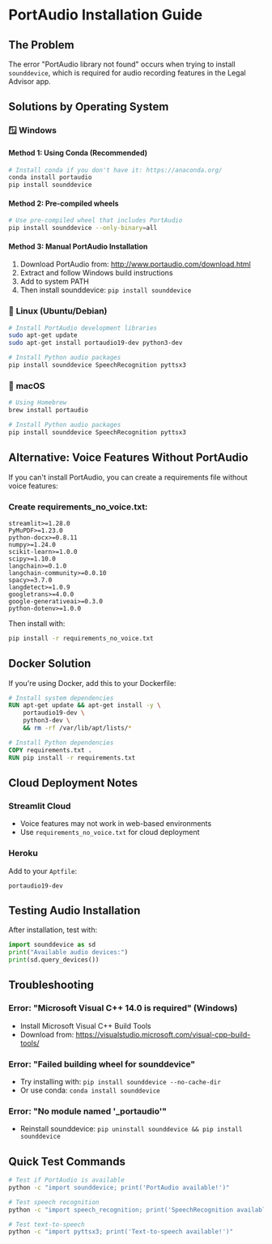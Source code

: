 # PortAudio Installation Guide

## The Problem
The error "PortAudio library not found" occurs when trying to install `sounddevice`, which is required for audio recording features in the Legal Advisor app.

## Solutions by Operating System

### 🪟 **Windows**

#### Method 1: Using Conda (Recommended)
```bash
# Install conda if you don't have it: https://anaconda.org/
conda install portaudio
pip install sounddevice
```

#### Method 2: Pre-compiled wheels
```bash
# Use pre-compiled wheel that includes PortAudio
pip install sounddevice --only-binary=all
```

#### Method 3: Manual PortAudio Installation
1. Download PortAudio from: http://www.portaudio.com/download.html
2. Extract and follow Windows build instructions
3. Add to system PATH
4. Then install sounddevice: `pip install sounddevice`

### 🐧 **Linux (Ubuntu/Debian)**

```bash
# Install PortAudio development libraries
sudo apt-get update
sudo apt-get install portaudio19-dev python3-dev

# Install Python audio packages
pip install sounddevice SpeechRecognition pyttsx3
```

### 🍎 **macOS**

```bash
# Using Homebrew
brew install portaudio

# Install Python audio packages
pip install sounddevice SpeechRecognition pyttsx3
```

## Alternative: Voice Features Without PortAudio

If you can't install PortAudio, you can create a requirements file without voice features:

### Create requirements_no_voice.txt:
```
streamlit>=1.28.0
PyMuPDF>=1.23.0
python-docx>=0.8.11
numpy>=1.24.0
scikit-learn>=1.0.0
scipy>=1.10.0
langchain>=0.1.0
langchain-community>=0.0.10
spacy>=3.7.0
langdetect>=1.0.9
googletrans>=4.0.0
google-generativeai>=0.3.0
python-dotenv>=1.0.0
```

Then install with:
```bash
pip install -r requirements_no_voice.txt
```

## Docker Solution

If you're using Docker, add this to your Dockerfile:

```dockerfile
# Install system dependencies
RUN apt-get update && apt-get install -y \
    portaudio19-dev \
    python3-dev \
    && rm -rf /var/lib/apt/lists/*

# Install Python dependencies
COPY requirements.txt .
RUN pip install -r requirements.txt
```

## Cloud Deployment Notes

### Streamlit Cloud
- Voice features may not work in web-based environments
- Use `requirements_no_voice.txt` for cloud deployment

### Heroku
Add to your `Aptfile`:
```
portaudio19-dev
```

## Testing Audio Installation

After installation, test with:

```python
import sounddevice as sd
print("Available audio devices:")
print(sd.query_devices())
```

## Troubleshooting

### Error: "Microsoft Visual C++ 14.0 is required" (Windows)
- Install Microsoft Visual C++ Build Tools
- Download from: https://visualstudio.microsoft.com/visual-cpp-build-tools/

### Error: "Failed building wheel for sounddevice"
- Try installing with: `pip install sounddevice --no-cache-dir`
- Or use conda: `conda install sounddevice`

### Error: "No module named '_portaudio'"
- Reinstall sounddevice: `pip uninstall sounddevice && pip install sounddevice`

## Quick Test Commands

```bash
# Test if PortAudio is available
python -c "import sounddevice; print('PortAudio available!')"

# Test speech recognition
python -c "import speech_recognition; print('SpeechRecognition available!')"

# Test text-to-speech
python -c "import pyttsx3; print('Text-to-speech available!')"
```
